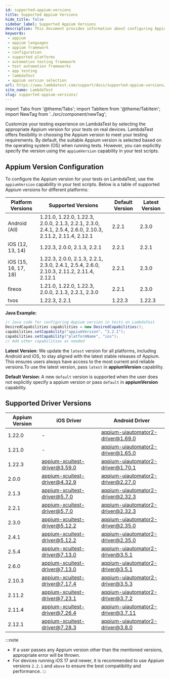 ```yaml
---
id: supported-appium-versions
title: Supported Appium Versions
hide_title: false
sidebar_label: Supported Appium Versions
description: This document provides information about configuring Appium versions for tests on the LambdaTest platform and also provides list of supported versions.
keywords:
 - appium
 - appium languages
 - appium framework 
 - configuration
 - supported platforms
 - automation testing framework
 - test automation frameworks
 - app testing
 - lambdaTest 
 - appium version selection
url: https://www.lambdatest.com/support/docs/supported-appium-versions/
site_name: LambdaTest
slug: supported-appium-versions/
---
```


import Tabs from '@theme/Tabs';
import TabItem from '@theme/TabItem';
import NewTag from '../src/component/newTag';

<script type="application/ld+json"
      dangerouslySetInnerHTML={{ __html: JSON.stringify({
       "@context": "https://schema.org",
        "@type": "BreadcrumbList",
        "itemListElement": [{
          "@type": "ListItem",
          "position": 1,
          "name": "Home",
          "item": "https://www.lambdatest.com"
        },{
          "@type": "ListItem",
          "position": 2,
          "name": "Support",
          "item": "https://www.lambdatest.com/support/docs/"
        },{
          "@type": "ListItem",
          "position": 3,
          "name": "Appium Testing ",
          "item": "https://www.lambdatest.com/support/docs/supported-appium-versions/"
        }]
      })
    }}
></script>
Customize your testing experience on LambdaTest by selecting the appropriate Appium version for your tests on real devices. LambdaTest offers flexibility in choosing the Appium version to meet your testing requirements. By default, the suitable Appium version is selected based on the operating system (OS) when running tests. However, you can explicitly specify the  version using the `appiumVersion` capability in your test scripts.

## Appium Version Configuration
To configure the Appium version for your tests on LambdaTest, use the `appiumVersion` capability in your test scripts. Below is a table of supported Appium versions for different platforms:

| Platform Versions | Supported Versions | Default Version | Latest Version |
|-------------------|--------------------|-----------------|----------------|
| Android (All) | 1.21.0, 1.22.0, 1.22.3, 2.0.0, 2.1.3, 2.2.1, 2.3.0, 2.4.1, 2.5.4, 2.6.0, 2.10.3, 2.11.2, 2.11.4, 2.12.1 | 2.2.1 | 2.3.0 |
| iOS (12, 13, 14) | 1.22.3, 2.0.0, 2.1.3, 2.2.1 | 2.2.1 | 2.2.1 |
| iOS (15, 16, 17, 18) | 1.22.3, 2.0.0, 2.1.3, 2.2.1, 2.3.0, 2.4.1, 2.5.4, 2.6.0, 2.10.3, 2.11.2, 2.11.4, 2.12.1 | 2.2.1 | 2.3.0 |
| fireos | 1.21.0, 1.22.0, 1.22.3, 2.0.0, 2.1.3, 2.2.1, 2.3.0 | 2.2.1 | 2.3.0 |
| tvos | 1.22.3, 2.2.1 | 1.22.3 | 1.22.3 |


**Java Example:** 
```java
// Java code for configuring Appium version in tests on LambdaTest
DesiredCapabilities capabilities = new DesiredCapabilities();
capabilities.setCapability("appiumVersion", "2.2.1");
capabilities.setCapability("platformName", "ios");
// Add other capabilities as needed
```

**Latest Version**: We update the `latest` version for all platforms, including Android and iOS, to stay aligned with the latest stable releases of Appium. This ensures users always have access to the most current and reliable versions.To use the latest version, pass `latest` in **appiumVersion** capability.

**Default Version**: A new `default` version is supported when the user does not explicitly specify a appium version or pass `default` in **appiumVersion** capability.


## Supported Driver Versions 

| Appium Version | iOS Driver                     | Android Driver                        |
|----------------|--------------------------------|---------------------------------------|
| 1.22.0         | -                              | appium-uiautomator2-driver@1.69.0     |
| 1.21.0         | -                              | appium-uiautomator2-driver@1.65.0     |
| 1.22.3         | appium-xcuitest-driver@3.59.0  | appium-uiautomator2-driver@1.70.1     |
| 2.0.0          | appium-xcuitest-driver@4.32.9  | appium-uiautomator2-driver@2.27.0     |
| 2.1.3          | appium-xcuitest-driver@5.7.0   | appium-uiautomator2-driver@2.32.3     |
| 2.2.1          | appium-xcuitest-driver@5.7.0   | appium-uiautomator2-driver@2.32.3     |
| 2.3.0          | appium-xcuitest-driver@5.12.2  | appium-uiautomator2-driver@2.35.0     |
| 2.4.1          | appium-xcuitest-driver@5.12.2  | appium-uiautomator2-driver@2.35.0     |
| 2.5.4          | appium-xcuitest-driver@7.13.0  | appium-uiautomator2-driver@3.5.1      |
| 2.6.0          | appium-xcuitest-driver@7.13.0  | appium-uiautomator2-driver@3.5.1      |
| 2.10.3         | appium-xcuitest-driver@7.17.4  | appium-uiautomator2-driver@3.5.3      |
| 2.11.2         | appium-xcuitest-driver@7.23.1  | appium-uiautomator2-driver@3.7.2      |
| 2.11.4         | appium-xcuitest-driver@7.26.4  | appium-uiautomator2-driver@3.7.11     |
| 2.12.1         | appium-xcuitest-driver@7.28.3  | appium-uiautomator2-driver@3.8.0      |

:::note 
- If a user passes any Appium version other than the mentioned versions, appropriate error will be thrown.
- For devices running iOS 17 and newer, it is recommended to use Appium versions `2.2.1` and `above` to ensure the best compatibility and performance.
:::